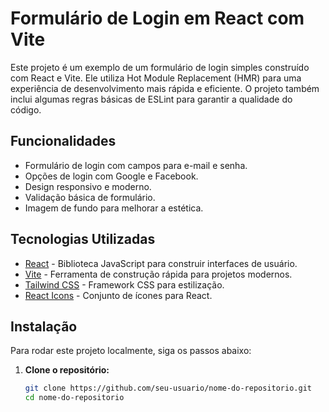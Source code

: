 # Formulário de Login em React com Vite

Este projeto é um exemplo de um formulário de login simples construído com React e Vite. Ele utiliza Hot Module Replacement (HMR) para uma experiência de desenvolvimento mais rápida e eficiente. O projeto também inclui algumas regras básicas de ESLint para garantir a qualidade do código.

## Funcionalidades

- Formulário de login com campos para e-mail e senha.
- Opções de login com Google e Facebook.
- Design responsivo e moderno.
- Validação básica de formulário.
- Imagem de fundo para melhorar a estética.

## Tecnologias Utilizadas

- [React](https://reactjs.org/) - Biblioteca JavaScript para construir interfaces de usuário.
- [Vite](https://vitejs.dev/) - Ferramenta de construção rápida para projetos modernos.
- [Tailwind CSS](https://tailwindcss.com/) - Framework CSS para estilização.
- [React Icons](https://react-icons.github.io/react-icons/) - Conjunto de ícones para React.

## Instalação

Para rodar este projeto localmente, siga os passos abaixo:

1. **Clone o repositório:**

   ```bash
   git clone https://github.com/seu-usuario/nome-do-repositorio.git
   cd nome-do-repositorio